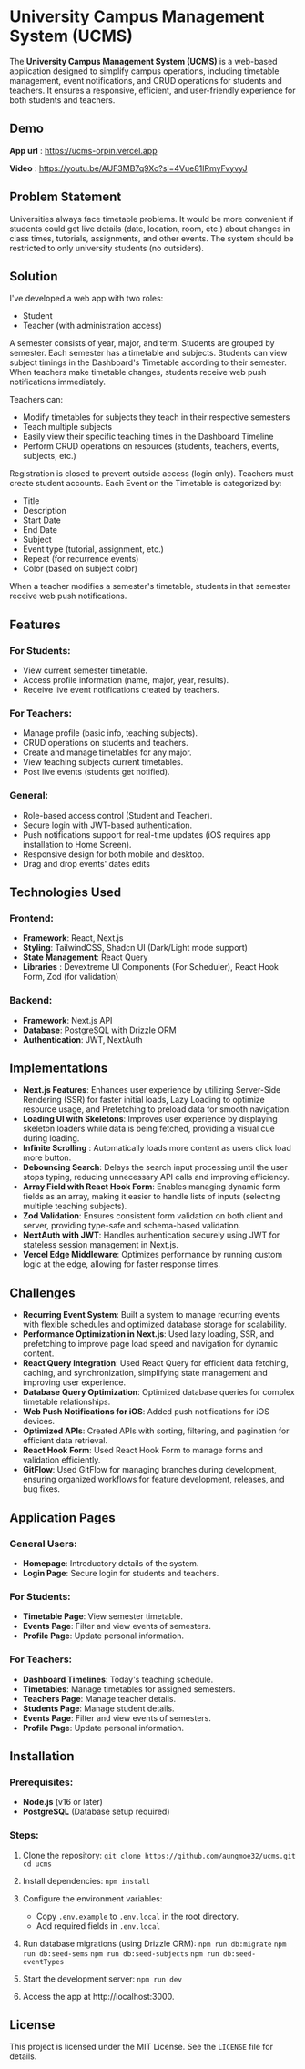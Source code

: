 # University Campus Management System (UCMS)

The **University Campus Management System (UCMS)** is a web-based application designed to simplify campus operations, including timetable management, event notifications, and CRUD operations for students and teachers. It ensures a responsive, efficient, and user-friendly experience for both students and teachers.

## Demo

**App url** : https://ucms-orpin.vercel.app

**Video** : https://youtu.be/AUF3MB7q9Xo?si=4Vue81lRmyFvyvyJ

## Problem Statement

Universities always face timetable problems. It would be more convenient if students could get live details (date, location, room, etc.) about changes in class times, tutorials, assignments, and other events. The system should be restricted to only university students (no outsiders).

## Solution

I've developed a web app with two roles:

- Student
- Teacher (with administration access)

A semester consists of year, major, and term.
Students are grouped by semester.
Each semester has a timetable and subjects.
Students can view subject timings in the Dashboard's Timetable according to their semester.
When teachers make timetable changes, students receive web push notifications immediately.

Teachers can:

- Modify timetables for subjects they teach in their respective semesters
- Teach multiple subjects
- Easily view their specific teaching times in the Dashboard Timeline
- Perform CRUD operations on resources (students, teachers, events, subjects, etc.)

Registration is closed to prevent outside access (login only).
Teachers must create student accounts.
Each Event on the Timetable is categorized by:

- Title
- Description
- Start Date
- End Date
- Subject
- Event type (tutorial, assignment, etc.)
- Repeat (for recurrence events)
- Color (based on subject color)

When a teacher modifies a semester's timetable, students in that semester receive web push notifications.

## Features

### For Students:

- View current semester timetable.
- Access profile information (name, major, year, results).
- Receive live event notifications created by teachers.

### For Teachers:

- Manage profile (basic info, teaching subjects).
- CRUD operations on students and teachers.
- Create and manage timetables for any major.
- View teaching subjects current timetables.
- Post live events (students get notified).

### General:

- Role-based access control (Student and Teacher).
- Secure login with JWT-based authentication.
- Push notifications support for real-time updates (iOS requires app installation to Home Screen).
- Responsive design for both mobile and desktop.
- Drag and drop events' dates edits

## Technologies Used

### Frontend:

- **Framework**: React, Next.js
- **Styling**: TailwindCSS, Shadcn UI (Dark/Light mode support)
- **State Management**: React Query
- **Libraries** : Devextreme UI Components (For Scheduler), React Hook Form, Zod (for validation)

### Backend:

- **Framework**: Next.js API
- **Database**: PostgreSQL with Drizzle ORM
- **Authentication**: JWT, NextAuth

## Implementations

- **Next.js Features**: Enhances user experience by utilizing Server-Side Rendering (SSR) for faster initial loads, Lazy Loading to optimize resource usage, and Prefetching to preload data for smooth navigation.
- **Loading UI with Skeletons**: Improves user experience by displaying skeleton loaders while data is being fetched, providing a visual cue during loading.
- **Infinite Scrolling** : Automatically loads more content as users click load more button.
- **Debouncing Search**: Delays the search input processing until the user stops typing, reducing unnecessary API calls and improving efficiency.
- **Array Field with React Hook Form**: Enables managing dynamic form fields as an array, making it easier to handle lists of inputs (selecting multiple teaching subjects).
- **Zod Validation**: Ensures consistent form validation on both client and server, providing type-safe and schema-based validation.
- **NextAuth with JWT**: Handles authentication securely using JWT for stateless session management in Next.js.
- **Vercel Edge Middleware**: Optimizes performance by running custom logic at the edge, allowing for faster response times.

## Challenges

- **Recurring Event System**: Built a system to manage recurring events with flexible schedules and optimized database storage for scalability.
- **Performance Optimization in Next.js**: Used lazy loading, SSR, and prefetching to improve page load speed and navigation for dynamic content.
- **React Query Integration**: Used React Query for efficient data fetching, caching, and synchronization, simplifying state management and improving user experience.
- **Database Query Optimization**: Optimized database queries for complex timetable relationships.
- **Web Push Notifications for iOS**: Added push notifications for iOS devices.
- **Optimized APIs**: Created APIs with sorting, filtering, and pagination for efficient data retrieval.
- **React Hook Form**: Used React Hook Form to manage forms and validation efficiently.
- **GitFlow**: Used GitFlow for managing branches during development, ensuring organized workflows for feature development, releases, and bug fixes.

## Application Pages

### General Users:

- **Homepage**: Introductory details of the system.
- **Login Page**: Secure login for students and teachers.

### For Students:

- **Timetable Page**: View semester timetable.
- **Events Page**: Filter and view events of semesters.
- **Profile Page**: Update personal information.

### For Teachers:

- **Dashboard Timelines**: Today's teaching schedule.
- **Timetables**: Manage timetables for assigned semesters.
- **Teachers Page**: Manage teacher details.
- **Students Page**: Manage student details.
- **Events Page**: Filter and view events of semesters.
- **Profile Page**: Update personal information.

## Installation

### Prerequisites:

- **Node.js** (v16 or later)
- **PostgreSQL** (Database setup required)

### Steps:

1.  Clone the repository:
    `git clone https://github.com/aungmoe32/ucms.git`
    `cd ucms`
2.  Install dependencies:
    `npm install`
3.  Configure the environment variables:

    - Copy `.env.example` to `.env.local` in the root directory.
    - Add required fields in `.env.local`

4.  Run database migrations (using Drizzle ORM):
    `npm run db:migrate`
    `npm run db:seed-sems`
    `npm run db:seed-subjects`
    `npm run db:seed-eventTypes`
5.  Start the development server:
    `npm run dev`
6.  Access the app at http://localhost:3000.

## License

This project is licensed under the MIT License. See the `LICENSE` file for details.
